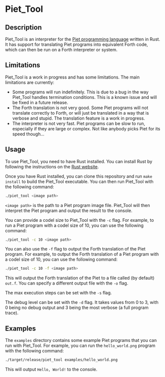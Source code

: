 # Piet_Tool

## Description

Piet_Tool is an interpreter for the [Piet programming language](https://www.dangermouse.net/esoteric/piet.html) written in Rust. It has support for translating Piet programs into equivalent Forth code, which can then be run on a Forth interpreter or system.

## Limitations

Piet_Tool is a work in progress and has some limitations. The main limitations are currently:

- Some programs will run indefinitely. This is due to a bug in the way Piet_Tool handles termination conditions. This is a known issue and will be fixed in a future release.
- The Forth translation is not very good. Some Piet programs will not translate correctly to Forth, or will just be translated in a way that is verbose and stupid. The translation feature is a work in progress.
- The interpreter is not very fast. Piet programs can be slow to run, especially if they are large or complex. Not like anybody picks Piet for its speed though...

## Usage

To use Piet_Tool, you need to have Rust installed. You can install Rust by following the instructions on the [Rust website](https://www.rust-lang.org/tools/install).

Once you have Rust installed, you can clone this repository and run `make install` to build the Piet_Tool executable. You can then run Piet_Tool with the following command:

```bash
./piet_tool <image path>
```

`<image path>` is the path to a Piet program image file. Piet_Tool will then interpret the Piet program and output the result to the console.

You can provide a codel size to Piet_Tool with the `-c` flag. For example, to run a Piet program with a codel size of 10, you can use the following command:

```bash
./piet_tool -c 10 <image path>
```

You can also use the `-f` flag to output the Forth translation of the Piet program. For example, to output the Forth translation of a Piet program with a codel size of 10, you can use the following command:

```bash
./piet_tool -c 10 -f <image path>
```

This will output the Forth translation of the Piet to a file called (by default) `out.f`. You can specify a different output file with the `-o` flag.

The max execution steps can be set with the `-s` flag.

The debug level can be set with the `-d` flag. It takes values from 0 to 3, with 0 being no debug output and 3 being the most verbose (a full program trace).

## Examples

The `examples` directory contains some example Piet programs that you can run with Piet_Tool. For example, you can run the `hello_world.png` program with the following command:

```bash
./target/release/piet_tool examples/hello_world.png
```

This will output `Hello, World!` to the console.
